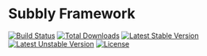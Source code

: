 Subbly Framework
===

[![Build Status](https://travis-ci.org/subbly/framework.svg)](https://travis-ci.org/subbly/framework)
[![Total Downloads](https://poser.pugx.org/subbly/framework/downloads.svg)](https://packagist.org/packages/subbly/framework)
[![Latest Stable Version](https://poser.pugx.org/subbly/framework/v/stable.svg)](https://packagist.org/packages/subbly/framework)
[![Latest Unstable Version](https://poser.pugx.org/subbly/framework/v/unstable.svg)](https://packagist.org/packages/subbly/framework)
[![License](https://poser.pugx.org/subbly/framework/license.svg)](https://packagist.org/packages/subbly/framework)
